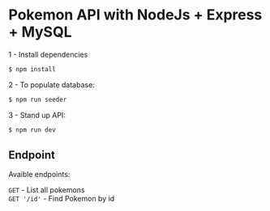# Pokemon API with NodeJs + Express + MySQL

1 - Install dependencies

```bash
$ npm install
```

2 - To populate database:

```bash
$ npm run seeder
```

3 - Stand up API:

```bash
$ npm run dev
```

## Endpoint

Avaible endpoints:

`GET` - List all pokemons <br>
`GET '/id'` - Find Pokemon by id
